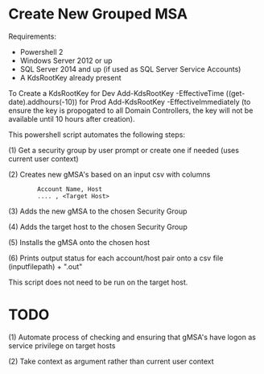 # Create New Grouped MSA

Requirements:
- Powershell 2
- Windows Server 2012 or up
- SQL Server 2014 and up (if used as SQL Server Service Accounts)
- A KdsRootKey already present

To Create a KdsRootKey 
    for Dev
      Add-KdsRootKey -EffectiveTime ((get-date).addhours(-10))
    for Prod
      Add-KdsRootKey -EffectiveImmediately
      (to ensure the key is propogated to all Domain Controllers, the key will not be available until 10 hours after creation).

This powershell script automates the following steps:

(1) Get a security group by user prompt or create one if needed (uses current user context)

(2) Creates new gMSA's based on an input csv with columns 

            Account Name, Host
            .... , <Target Host>
 
 (3) Adds the new gMSA to the chosen Security Group
 
 (4) Adds the target host to the chosen Security Group
 
 (5) Installs the gMSA onto the chosen host
 
 (6) Prints output status for each account/host pair onto a csv file (inputfilepath) + ".out"
 
 This script does not need to be run on the target host.
 
 # TODO
 (1) Automate process of checking and ensuring that gMSA's have logon as service privilege on target hosts

 (2) Take context as argument rather than current user context
 

